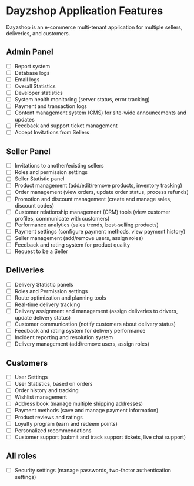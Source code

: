 # Dayzshop Application Features

Dayzshop is an e-commerce multi-tenant application for multiple sellers, deliveries, and customers.

## Admin Panel

- [ ] Report system
- [ ] Database logs
- [ ] Email logs
- [ ] Overall Statistics
- [ ] Developer statistics
- [ ] System health monitoring (server status, error tracking)
- [ ] Payment and transaction logs
- [ ] Content management system (CMS) for site-wide announcements and updates
- [ ] Feedback and support ticket management
- [ ] Accept Invitations from Sellers

## Seller Panel

- [ ] Invitations to another/existing sellers
- [ ] Roles and permission settings
- [ ] Seller Statistic panel
- [ ] Product management (add/edit/remove products, inventory tracking)
- [ ] Order management (view orders, update order status, process refunds)
- [ ] Promotion and discount management (create and manage sales, discount codes)
- [ ] Customer relationship management (CRM) tools (view customer profiles, communicate with customers)
- [ ] Performance analytics (sales trends, best-selling products)
- [ ] Payment settings (configure payment methods, view payment history)
- [ ] Seller management (add/remove users, assign roles)
- [ ] Feedback and rating system for product quality
- [ ] Request to be a Seller

## Deliveries

- [ ] Delivery Statistic panels
- [ ] Roles and Permission settings
- [ ] Route optimization and planning tools
- [ ] Real-time delivery tracking
- [ ] Delivery assignment and management (assign deliveries to drivers, update delivery status)
- [ ] Customer communication (notify customers about delivery status)
- [ ] Feedback and rating system for delivery performance
- [ ] Incident reporting and resolution system
- [ ] Delivery management (add/remove users, assign roles)

## Customers

- [ ] User Settings
- [ ] User Statistics, based on orders
- [ ] Order history and tracking
- [ ] Wishlist management
- [ ] Address book (manage multiple shipping addresses)
- [ ] Payment methods (save and manage payment information)
- [ ] Product reviews and ratings
- [ ] Loyalty program (earn and redeem points)
- [ ] Personalized recommendations
- [ ] Customer support (submit and track support tickets, live chat support)

## All roles

- [ ] Security settings (manage passwords, two-factor authentication settings)
